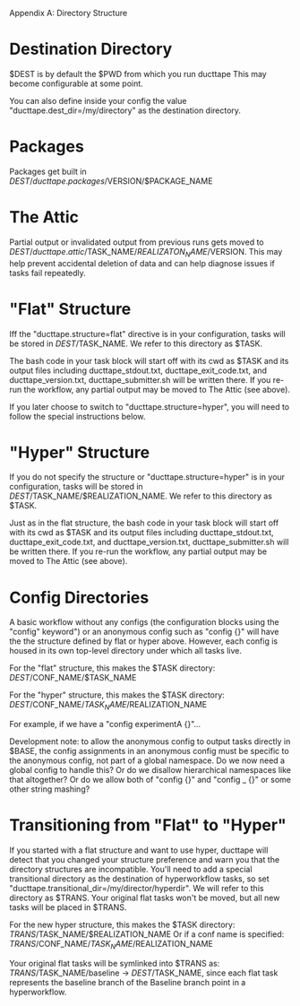 Appendix A: Directory Structure

Destination Directory
=====================

$DEST is by default the $PWD from which you run ducttape This may become configurable at some point.

You can also define inside your config the value "ducttape.dest_dir=/my/directory" as the destination directory.

Packages
========

Packages get built in $DEST/ducttape.packages/$VERSION/$PACKAGE_NAME

The Attic
=========

Partial output or invalidated output from previous runs gets moved to $DEST/ducttape.attic/$TASK_NAME/$REALIZATON_NAME/$VERSION. This may help prevent accidental deletion of data and can help diagnose issues if tasks fail repeatedly.

"Flat" Structure
================

Iff the "ducttape.structure=flat" directive is in your configuration, tasks will be stored in $DEST/$TASK_NAME. We refer to this directory as $TASK.

The bash code in your task block will start off with its cwd as $TASK and its output files including ducttape_stdout.txt, ducttape_exit_code.txt, and ducttape_version.txt, ducttape_submitter.sh will be written there. If you re-run the workflow, any partial output may be moved to The Attic (see above).

If you later choose to switch to "ducttape.structure=hyper", you will need to follow the special instructions below.

"Hyper" Structure
=================

If you do not specify the structure or "ducttape.structure=hyper" is in your configuration, tasks will be stored in $DEST/$TASK_NAME/$REALIZATION_NAME. We refer to this directory as $TASK.

Just as in the flat structure, the bash code in your task block will start off with its cwd as $TASK and its output files including ducttape_stdout.txt, ducttape_exit_code.txt, and ducttape_version.txt, ducttape_submitter.sh will be written there. If you re-run the workflow, any partial output may be moved to The Attic (see above).

Config Directories
==================

A basic workflow without any configs (the configuration blocks using the "config" keyword") or an anonymous config such as "config {}" will have the the structure defined by flat or hyper above. However, each config is housed in its own top-level directory under which all tasks live.

For the "flat" structure, this makes the $TASK directory: $DEST/$CONF_NAME/$TASK_NAME

For the "hyper" structure, this makes the $TASK directory: $DEST/$CONF_NAME/$TASK_NAME/$REALIZATION_NAME

For example, if we have a "config experimentA {}"... 

Development note: to allow the anonymous config to output tasks directly in $BASE, the config assignments in an anonymous config must be specific to the anonymous config, not part of a global namespace. Do we now need a global config to handle this? Or do we disallow hierarchical namespaces like that altogether? Or do we allow both of "config {}" and "config _ {}" or some other string mashing?

Transitioning from "Flat" to "Hyper"
====================================

If you started with a flat structure and want to use hyper, ducttape will detect that you changed your structure preference
and warn you that the directory structures are incompatible. You'll need to add a special transitional directory as the
destination of hyperworkflow tasks, so set "ducttape.transitional_dir=/my/director/hyperdir". We will refer to this directory
as $TRANS. Your original flat tasks won't be moved, but all new tasks will be placed in $TRANS.

For the new hyper structure, this makes the $TASK directory: $TRANS/$TASK_NAME/$REALIZATION_NAME
Or if a conf name is specified: $TRANS/$CONF_NAME/$TASK_NAME/$REALIZATION_NAME

Your original flat tasks will be symlinked into $TRANS as: $TRANS/$TASK_NAME/baseline -> $DEST/$TASK_NAME, since each flat task represents the baseline branch of the Baseline branch point in a hyperworkflow.
